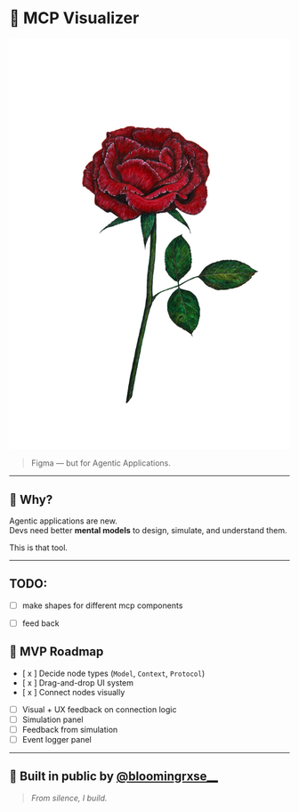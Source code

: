 # 🌹 MCP Visualizer

![rose](public/rose.jpg)

> Figma — but for Agentic Applications.

---

## 🧠 Why?

Agentic applications are new.  
Devs need better **mental models** to design, simulate, and understand them.

This is that tool.

---


## TODO:

- [ ] make shapes for different mcp components
- [ ] feed back 


## 🚧 MVP Roadmap

- [ x ] Decide node types (`Model`, `Context`, `Protocol`)
- [ x ] Drag-and-drop UI system
- [ x ] Connect nodes visually
- [ ] Visual + UX feedback on connection logic
- [ ] Simulation panel
- [ ] Feedback from simulation
- [ ] Event logger panel

---

## 🌱 Built in public by [@bloomingrxse__](https://twitter.com/bloomingrxse__)

> *From silence, I build.*

